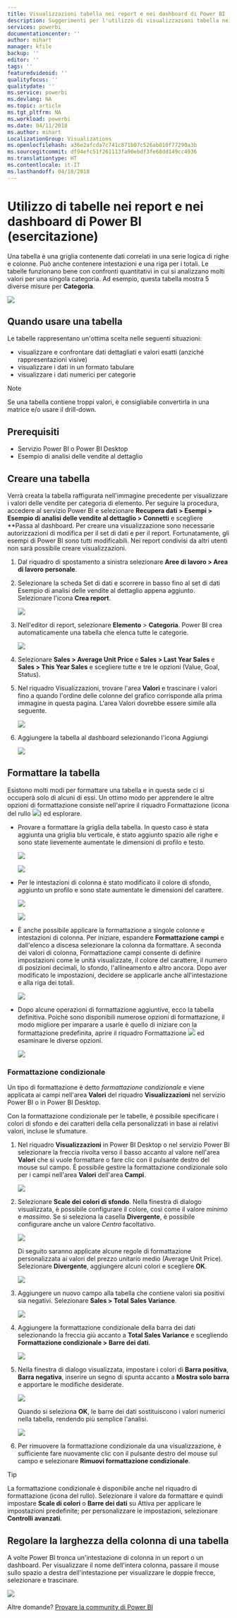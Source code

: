 ```yaml
---
title: Visualizzazioni tabella nei report e nei dashboard di Power BI (esercitazione)
description: Suggerimenti per l'utilizzo di visualizzazioni tabella nei report e nei dashboard di Power BI, tra cui come ridimensionare la larghezza delle colonne.
services: powerbi
documentationcenter: ''
author: mihart
manager: kfile
backup: ''
editor: ''
tags: ''
featuredvideoid: ''
qualityfocus: ''
qualitydate: ''
ms.service: powerbi
ms.devlang: NA
ms.topic: article
ms.tgt_pltfrm: NA
ms.workload: powerbi
ms.date: 04/11/2018
ms.author: mihart
LocalizationGroup: Visualizations
ms.openlocfilehash: a36e2afcda7c741c871b07c526ab010f77290a3b
ms.sourcegitcommit: df94efc51f261113fa90ebdf3fe68dd149cc4936
ms.translationtype: HT
ms.contentlocale: it-IT
ms.lasthandoff: 04/18/2018
---
```

# <a name="working-with-tables-in-power-bi-reports-and-dashboards-tutorial"></a>Utilizzo di tabelle nei report e nei dashboard di Power BI (esercitazione)
Una tabella è una griglia contenente dati correlati in una serie logica di righe e colonne. Può anche contenere intestazioni e una riga per i totali. Le tabelle funzionano bene con confronti quantitativi in cui si analizzano molti valori per una singola categoria. Ad esempio, questa tabella mostra 5 diverse misure per **Categoria**.

![](media/power-bi-visualization-tables/table.png)

## <a name="when-to-use-a-table"></a>Quando usare una tabella
Le tabelle rappresentano un'ottima scelta nelle seguenti situazioni:

* visualizzare e confrontare dati dettagliati e valori esatti (anziché rappresentazioni visive)
* visualizzare i dati in un formato tabulare
* visualizzare i dati numerici per categorie   

> [!NOTE]
> Se una tabella contiene troppi valori, è consigliabile convertirla in una matrice e/o usare il drill-down.
> 
> 
## <a name="prerequisites"></a>Prerequisiti
 - Servizio Power BI o Power BI Desktop
 - Esempio di analisi delle vendite al dettaglio


## <a name="create-a-table"></a>Creare una tabella
Verrà creata la tabella raffigurata nell'immagine precedente per visualizzare i valori delle vendite per categoria di elemento. Per seguire la procedura, accedere al servizio Power BI e selezionare **Recupera dati \> Esempi \> Esempio di analisi delle vendite al dettaglio > Connetti** e scegliere **Passa al dashboard. Per creare una visualizzazione sono necessarie autorizzazioni di modifica per il set di dati e per il report. Fortunatamente, gli esempi di Power BI sono tutti modificabili. Nei report condivisi da altri utenti non sarà possibile creare visualizzazioni.

1. Dal riquadro di spostamento a sinistra selezionare **Aree di lavoro > Area di lavoro personale**.    
2. Selezionare la scheda Set di dati e scorrere in basso fino al set di dati Esempio di analisi delle vendite al dettaglio appena aggiunto.  Selezionare l'icona **Crea report**.
   
    ![](media/power-bi-visualization-tables/power-bi-create-report.png)
2. Nell'editor di report, selezionare **Elemento** > **Categoria**.  Power BI crea automaticamente una tabella che elenca tutte le categorie.
   
    ![](media/power-bi-visualization-tables/power-bi-table1.png)
3. Selezionare **Sales > Average Unit Price** e **Sales > Last Year Sales** e **Sales > This Year Sales** e scegliere tutte e tre le opzioni (Value, Goal, Status).   
4. Nel riquadro Visualizzazioni, trovare l'area **Valori** e trascinare i valori fino a quando l'ordine delle colonne del grafico corrisponde alla prima immagine in questa pagina.  L'area Valori dovrebbe essere simile alla seguente.
   
    ![](media/power-bi-visualization-tables/power-bi-table2.png)
5. Aggiungere la tabella al dashboard selezionando l'icona Aggiungi  
   
     ![](media/power-bi-visualization-tables/pbi_pintile.png)

## <a name="format-the-table"></a>Formattare la tabella
Esistono molti modi per formattare una tabella e in questa sede ci si occuperà solo di alcuni di essi. Un ottimo modo per apprendere le altre opzioni di formattazione consiste nell'aprire il riquadro Formattazione (icona del rullo ![](media/power-bi-visualization-tables/power-bi-format.png)) ed esplorare.

* Provare a formattare la griglia della tabella. In questo caso è stata aggiunta una griglia blu verticale, è stato aggiunto spazio alle righe e sono state lievemente aumentate le dimensioni di profilo e testo.
  
    ![](media/power-bi-visualization-tables/power-bi-table-gridnew.png)
  
    ![](media/power-bi-visualization-tables/power-bi-table-grid3.png)
* Per le intestazioni di colonna è stato modificato il colore di sfondo, aggiunto un profilo e sono state aumentate le dimensioni del carattere. 
  
    ![](media/power-bi-visualization-tables/power-bi-table-column-headers.png)

  
    ![](media/power-bi-visualization-tables/power-bi-table-column2.png)

* È anche possibile applicare la formattazione a singole colonne e intestazioni di colonna. Per iniziare, espandere **Formattazione campi** e dall'elenco a discesa selezionare la colonna da formattare. A seconda dei valori di colonna, Formattazione campi consente di definire impostazioni come le unità visualizzate, il colore del carattere, il numero di posizioni decimali, lo sfondo, l'allineamento e altro ancora. Dopo aver modificato le impostazioni, decidere se applicarle anche all'intestazione e alla riga dei totali.

    ![](media/power-bi-visualization-tables/power-bi-field-formatting.png)

* Dopo alcune operazioni di formattazione aggiuntive, ecco la tabella definitiva. Poiché sono disponibili numerose opzioni di formattazione, il modo migliore per imparare a usarle è quello di iniziare con la formattazione predefinita, aprire il riquadro Formattazione ![](media/power-bi-visualization-tables/power-bi-format.png) ed esaminare le diverse opzioni. 
  
    ![](media/power-bi-visualization-tables/power-bi-table-format.png)

### <a name="conditional-formatting"></a>Formattazione condizionale
Un tipo di formattazione è detto *formattazione condizionale* e viene applicata ai campi nell'area **Valori** del riquadro **Visualizzazioni** nel servizio Power BI o in Power BI Desktop. 

Con la formattazione condizionale per le tabelle, è possibile specificare i colori di sfondo e dei caratteri della cella personalizzati in base ai relativi valori, incluse le sfumature. 

1. Nel riquadro **Visualizzazioni** in Power BI Desktop o nel servizio Power BI selezionare la freccia rivolta verso il basso accanto al valore nell'area **Valori** che si vuole formattare o fare clic con il pulsante destro del mouse sul campo. È possibile gestire la formattazione condizionale solo per i campi nell'area **Valori** dell'area **Campi**.
   
    ![](media/power-bi-visualization-tables/power-bi-conditional-formatting-background.png)
2. Selezionare **Scale dei colori di sfondo**. Nella finestra di dialogo visualizzata, è possibile configurare il colore, così come il valore *minimo* e *massimo*. Se si seleziona la casella **Divergente**, è possibile configurare anche un valore *Centro* facoltativo.
   
    ![](media/power-bi-visualization-tables/power-bi-conditional-formatting-background2.png)
   
    Di seguito saranno applicate alcune regole di formattazione personalizzata ai valori del prezzo unitario medio (Average Unit Price). Selezionare **Divergente**, aggiungere alcuni colori e scegliere **OK**. 
   
    ![](media/power-bi-visualization-tables/power-bi-conditional-formatting-data-background.png)
3. Aggiungere un nuovo campo alla tabella che contiene valori sia positivi sia negativi.  Selezionare **Sales > Total Sales Variance**. 
   
    ![](media/power-bi-visualization-tables/power-bi-conditional-formatting2.png)
4. Aggiungere la formattazione condizionale della barra dei dati selezionando la freccia giù accanto a **Total Sales Variance** e scegliendo **Formattazione condizionale > Barre dei dati**.
   
    ![](media/power-bi-visualization-tables/power-bi-conditional-formatting-data-bars.png)
5. Nella finestra di dialogo visualizzata, impostare i colori di **Barra positiva**, **Barra negativa**, inserire un segno di spunta accanto a **Mostra solo barra** e apportare le modifiche desiderate.
   
    ![](media/power-bi-visualization-tables/power-bi-data-bars.png)
   
    Quando si seleziona **OK**, le barre dei dati sostituiscono i valori numerici nella tabella, rendendo più semplice l'analisi.
   
    ![](media/power-bi-visualization-tables/power-bi-conditional-formatting-data-bars2.png)
6. Per rimuovere la formattazione condizionale da una visualizzazione, è sufficiente fare nuovamente clic con il pulsante destro del mouse sul campo e selezionare **Rimuovi formattazione condizionale**.

> [!TIP]
> La formattazione condizionale è disponibile anche nel riquadro di formattazione (icona del rullo). Selezionare il valore da formattare e quindi impostare **Scale di colori** o **Barre dei dati** su Attiva per applicare le impostazioni predefinite; per personalizzare le impostazioni, selezionare **Controlli avanzati**.
> 
> 

## <a name="adjust-the-column-width-of-a-table"></a>Regolare la larghezza della colonna di una tabella
A volte Power BI tronca un'intestazione di colonna in un report o un dashboard. Per visualizzare il nome dell'intera colonna, passare il mouse sullo spazio a destra dell'intestazione per visualizzare le doppie frecce, selezionare e trascinare.

![](media/power-bi-visualization-tables/resizetable.gif)

Altre domande? [Provare la community di Power BI](http://community.powerbi.com/)

